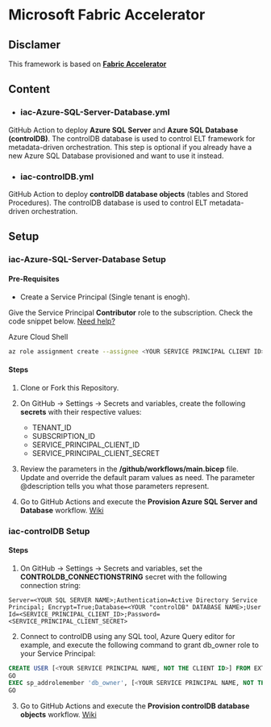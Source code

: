 # Microsoft Fabric Accelerator

## Disclamer
This framework is based on **[Fabric Accelerator](https://bennyaustin.com/2024/11/17/fabric-accelerator/)** 

## Content

- ### iac-Azure-SQL-Server-Database.yml
GitHub Action to deploy **Azure SQL Server** and **Azure SQL Database (controlDB)**.
The controlDB database is used to control ELT framework for metadata-driven orchestration. This step is optional if you already have a new Azure SQL Database provisioned and want to use it instead.

- ### iac-controlDB.yml
GitHub Action to deploy **controlDB database objects** (tables and Stored Procedures).
The controlDB database is used to control ELT metadata-driven orchestration.

## Setup

### iac-Azure-SQL-Server-Database Setup

#### Pre-Requisites

- Create a Service Principal (Single tenant is enogh).

Give the Service Principal **Contributor** role to the subscription. Check the code snippet below. [Need help?](https://learn.microsoft.com/en-us/entra/identity-platform/howto-create-service-principal-portal)

Azure Cloud Shell
```bash
az role assignment create --assignee <YOUR SERVICE PRINCIPAL CLIENT ID> --role Contributor --scope /subscriptions/<YOUR SUBSCRIPTION ID>
```

#### Steps

1. Clone or Fork this Repository.

2. On GitHub -> Settings -> Secrets and variables, create the following **secrets** with their respective values:

    - TENANT_ID
    - SUBSCRIPTION_ID
    - SERVICE_PRINCIPAL_CLIENT_ID
    - SERVICE_PRINCIPAL_CLIENT_SECRET

3. Review the parameters in the **/github/workflows/main.bicep** file. Update and override the default param values as need. The parameter @description tells you what those parameters represent.

4. Go to GitHub Actions and execute the **Provision Azure SQL Server and Database** workflow. [Wiki](https://github.com/claydsoncoelho/elt-framework/wiki)


### iac-controlDB Setup

#### Steps

1. On GitHub -> Settings -> Secrets and variables, set the **CONTROLDB_CONNECTIONSTRING** secret with the following connection string:

```
Server=<YOUR SQL SERVER NAME>;Authentication=Active Directory Service Principal; Encrypt=True;Database=<YOUR "controlDB" DATABASE NAME>;User Id=<SERVICE_PRINCIPAL_CLIENT_ID>;Password=<SERVICE_PRINCIPAL_CLIENT_SECRET>
```

2. Connect to controlDB using any SQL tool, Azure Query editor for example, and execute the following command to grant db_owner role to your Service Principal:

```sql
CREATE USER [<YOUR SERVICE PRINCIPAL NAME, NOT THE CLIENT ID>] FROM EXTERNAL PROVIDER
GO
EXEC sp_addrolemember 'db_owner', [<YOUR SERVICE PRINCIPAL NAME, NOT THE CLIENT ID>]
GO
```

3. Go to GitHub Actions and execute the **Provision controlDB database objects** workflow. [Wiki](https://github.com/claydsoncoelho/elt-framework/wiki)